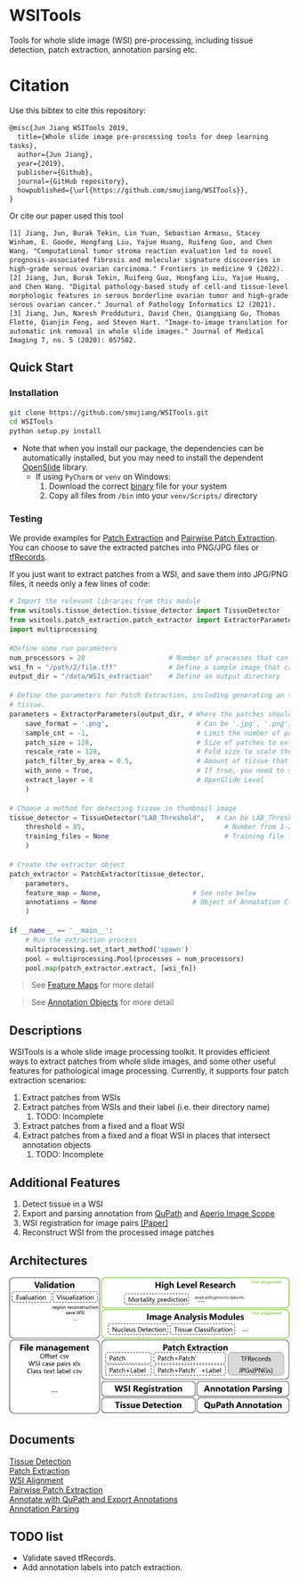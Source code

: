 # WSITools
Tools for whole slide image (WSI) pre-processing, including tissue detection, patch extraction, annotation parsing etc.
# Citation
Use this bibtex to cite this repository:
```
@misc{Jun Jiang WSITools 2019,
  title={Whole slide image pre-processing tools for deep learning tasks},
  author={Jun Jiang},
  year={2019},
  publisher={Github},
  journal={GitHub repository},
  howpublished={\url{https://github.com/smujiang/WSITools}},
}
```
Or cite our paper used this tool
```
[1] Jiang, Jun, Burak Tekin, Lin Yuan, Sebastian Armasu, Stacey Winham, E. Goode, Hongfang Liu, Yajue Huang, Ruifeng Guo, and Chen Wang. "Computational tumor stroma reaction evaluation led to novel prognosis-associated fibrosis and molecular signature discoveries in high-grade serous ovarian carcinoma." Frontiers in medicine 9 (2022).
[2] Jiang, Jun, Burak Tekin, Ruifeng Guo, Hongfang Liu, Yajue Huang, and Chen Wang. "Digital pathology-based study of cell-and tissue-level morphologic features in serous borderline ovarian tumor and high-grade serous ovarian cancer." Journal of Pathology Informatics 12 (2021).
[3] Jiang, Jun, Naresh Prodduturi, David Chen, Qiangqiang Gu, Thomas Flotte, Qianjin Feng, and Steven Hart. "Image-to-image translation for automatic ink removal in whole slide images." Journal of Medical Imaging 7, no. 5 (2020): 057502.
```
## Quick Start
### Installation
```bash
git clone https://github.com/smujiang/WSITools.git
cd WSITools
python setup.py install
```
* Note that when you install our package, the dependencies can be automatically installed, but you may need to install 
the dependent [OpenSlide](https://openslide.org/) library.
  * If using `PyCharm` or `venv` on Windows:
    1. Download the correct [binary](https://openslide.org/download/#windows-binaries) file for your system
    2. Copy all files from `/bin` into your `venv/Scripts/` directory

### Testing
We provide examples for [Patch Extraction](docs/patch_extraction/patch_extraction.md) and 
[Pairwise Patch Extraction](docs/patch_extraction/pairwise_patch_extraction.md). You can choose to save the extracted 
patches into PNG/JPG files or [tfRecords](https://www.tensorflow.org/tutorials/load_data/tfrecord).

If you just want to extract patches from a WSI, and save them into JPG/PNG files, it needs only a few lines of code:
```python
# Import the relevant libraries from this module
from wsitools.tissue_detection.tissue_detector import TissueDetector
from wsitools.patch_extraction.patch_extractor import ExtractorParameters, PatchExtractor
import multiprocessing

#Define some run parameters
num_processors = 20                     # Number of processes that can be running at once
wsi_fn = "/path/2/file.tff"             # Define a sample image that can be read by OpenSlide
output_dir = "/data/WSIs_extraction"    # Define an output directory

# Define the parameters for Patch Extraction, including generating an thumbnail from which to traverse over to find 
# tissue.
parameters = ExtractorParameters(output_dir, # Where the patches should be extracted to
    save_format = '.png',                      # Can be '.jpg', '.png', or '.tfrecord'              
    sample_cnt = -1,                           # Limit the number of patches to extract (-1 == all patches)
    patch_size = 128,                          # Size of patches to extract (Height & Width)
    rescale_rate = 128,                        # Fold size to scale the thumbnail to (for faster processing)
    patch_filter_by_area = 0.5,                # Amount of tissue that should be present in a patch
    with_anno = True,                          # If true, you need to supply an additional XML file
    extract_layer = 0                          # OpenSlide Level
    )

# Choose a method for detecting tissue in thumbnail image
tissue_detector = TissueDetector("LAB_Threshold",   # Can be LAB_Threshold or GNB
    threshold = 85,                                   # Number from 1-255, anything less than this number means there is tissue
    training_files = None                             # Training file for GNB-based detection
    )

# Create the extractor object
patch_extractor = PatchExtractor(tissue_detector, 
    parameters, 
    feature_map = None,                       # See note below                     
    annotations = None                        # Object of Annotation Class (see other note below)
    )

if __name__ == '__main__':
    # Run the extraction process
    multiprocessing.set_start_method('spawn')
    pool = multiprocessing.Pool(processes = num_processors)
    pool.map(patch_extractor.extract, [wsi_fn])

```
> See [Feature Maps](docs/patch_extraction/feature_map.md) for more detail

> See [Annotation Objects](docs/patch_extraction/annotation.md) for more detail

## Descriptions
WSITools is a whole slide image processing toolkit. It provides efficient ways to extract patches from whole slide 
images, and some other useful features for pathological image processing.
Currently, it supports four patch extraction scenarios:
1. Extract patches from WSIs
2. Extract patches from WSIs and their label (i.e. their directory name)
    1. TODO: Incomplete
3. Extract patches from a fixed and a float WSI
4. Extract patches from a fixed and a float WSI in places that intersect annotation objects
    1. TODO: Incomplete

## Additional Features
1. Detect tissue in a WSI
2. Export and parsing annotation from [QuPath](https://qupath.github.io/) and [Aperio Image Scope](https://www.leicabiosystems.com/digital-pathology/manage/aperio-imagescope/) 
3. WSI registration for image pairs [[Paper]](https://journals.plos.org/plosone/article?id=10.1371/journal.pone.0220074)
4. Reconstruct WSI from the processed image patches

## Architectures
![Architecture](docs/imgs/arch.png)
## Documents
[Tissue Detection](docs/tissue_detection/tissue_detector.md)   
[Patch Extraction](docs/patch_extraction/patch_extraction.md)   
[WSI Alignment](docs/wsi_registration/wsi_registration.md)          
[Pairwise Patch Extraction](docs/patch_extraction/pairwise_patch_extraction.md)   
[Annotate with QuPath and Export Annotations](docs/wsi_annotation/QuPath_scripts/readme.md)  
[Annotation Parsing](docs/wsi_annotation/annotation_parsing.md)
## TODO list
* Validate saved tfRecords.
* Add annotation labels into patch extraction.
